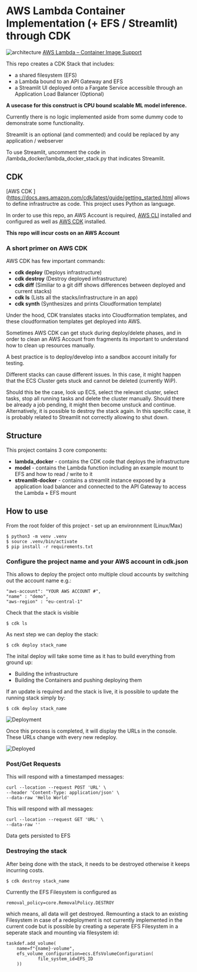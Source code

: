 # AWS Lambda Container Implementation (+ EFS / Streamlit) through CDK
![architecture](https://user-images.githubusercontent.com/34389140/101266377-9b745000-374e-11eb-8efa-c37fec3b0caf.png)
[AWS Lambda – Container Image Support](https://aws.amazon.com/blogs/aws/new-for-aws-lambda-container-image-support/)

This repo creates a CDK Stack that includes:
- a shared filesystem (EFS)  
- a Lambda bound to an API Gateway and EFS 
- a Streamlit UI deployed onto a Fargate Service accessible through an Application Load Balancer (Optional)
 
**A usecase for this construct is CPU bound scalable ML model inference.**

Currently there is no logic implemented aside from some dummy code to demonstrate some functionality.

Streamlit is an optional (and commented) and could be replaced by any application / webserver

To use Streamlit, uncomment the code in /lambda_docker/lambda_docker_stack.py that indicates Streamlit.

## CDK

[AWS CDK ](https://docs.aws.amazon.com/cdk/latest/guide/getting_started.html allows to define infrastructre as code. This project uses Python as language.

In order to use this repo, an AWS Account is required, [AWS CLI](https://docs.aws.amazon.com/cli/latest/userguide/install-cliv2.html) installed and configured as well as [AWS CDK](https://docs.aws.amazon.com/cdk/latest/guide/getting_started.html) installed.

**This repo will incur costs on an AWS Account**

### A short primer on AWS CDK
AWS CDK has few important commands:
- **cdk deploy** (Deploys infrastructure)
- **cdk destroy** (Destroy deployed infrastructure)
- **cdk diff** (Similiar to a git diff shows differences between deployed and current stacks)
- **cdk ls** (Lists all the stacks/infrastructure in an app)
- **cdk synth** (Synthesizes and prints Cloudformation template)

Under the hood, CDK translates stacks into Cloudformation templates, and these cloudformation templates get deployed into AWS.

Sometimes AWS CDK can get stuck during deploy/delete phases, and in order to clean an AWS Account from fragments its important to understand how to clean up resources manually.

A best practice is to deploy/develop into a sandbox account initally for testing.

Different stacks can cause different issues. In this case, it might happen that the ECS Cluster gets stuck and cannot be deleted (currently WiP).

Should this be the case, look up ECS, select the relevant cluster, select tasks, stop all running tasks and delete the cluster manually. Should there be already a job pending, it might then become unstuck and continue. Alternatively, it is possible to destroy the stack again. In this specific case, it is probably related to Streamlit not correctly allowing to shut down.


## Structure
This project contains 3 core components:
- **lambda_docker** - contains the CDK code that deploys the infrastructure
- **model** - contains the Lambda function including an example mount to EFS and how to read / write to it
- **streamlit-docker** - contains a streamlit instance exposed by a application load balancer and connected to the API Gateway to access the Lambda + EFS mount


## How to use
From the root folder of this project - set up an environnment (Linux/Max)
```
$ python3 -m venv .venv
$ source .venv/bin/activate
$ pip install -r requirements.txt
```

### Configure the project name and your AWS account in cdk.json
This allows to deploy the project onto multiple cloud accounts by switching out the account name e.g.:
```
"aws-account": "YOUR AWS ACCOUNT #",
"name" : "demo",
"aws-region" : "eu-central-1"
```

Check that the stack is visible 
```
$ cdk ls
```

As next step we can deploy the stack:
```
$ cdk deploy stack_name
```

The inital deploy will take some time as it has to build everything from ground up:
- Building the infrastructure  
- Building the Containers and pushing deploying them  

If an update is required and the stack is live, it is possible to update the running stack simply by:
```
$ cdk deploy stack_name
```

![Deployment](https://user-images.githubusercontent.com/34389140/101266376-9b745000-374e-11eb-8d39-361919fe1c1c.png)

Once this process is completed, it will display the URLs in the console. These URLs change with every new redeploy.

![Deployed](https://user-images.githubusercontent.com/34389140/101266375-9adbb980-374e-11eb-8f51-bad454117ad3.png)

### Post/Get Requests
This will respond with a timestamped messages:
```
curl --location --request POST 'URL' \
--header 'Content-Type: application/json' \
--data-raw 'Hello World'
```

This will respond with all messages:
```
curl --location --request GET 'URL' \
--data-raw ''
```

Data gets persisted to EFS

### Destroying the stack
After being done with the stack, it needs to be destroyed otherwise it keeps incurring costs.

```
$ cdk destroy stack_name
```

Currently the EFS Filesystem is configured as
```
removal_policy=core.RemovalPolicy.DESTROY
```
which means, all data will get destroyed. Remounting a stack to an existing Filesystem in case of a redeployment is not currently implemented in the current code but is possible by creating a seperate EFS Filesystem in a seperate stack and mounting via filesystem id:

```
taskdef.add_volume(
    name=f"{name}-volume",  
    efs_volume_configuration=ecs.EfsVolumeConfiguration(
            file_system_id=EFS_ID
    ))
```

 